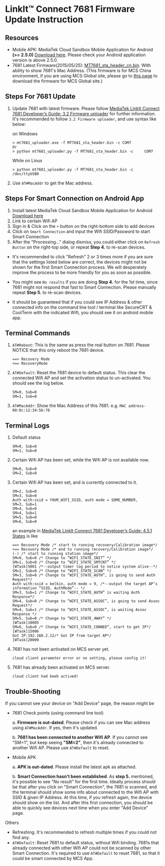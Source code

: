 # LinkIt™ Connect 7681 Firmware Update Instruction


## Resources

- Mobile APK: MediaTek Cloud Sandbox Mobile Application for Android **(>= 2.5.0)** [Download here](https://s3.cn-north-1.amazonaws.com.cn/mtk.linkit/mcs-latest-production-release.apk). Please check your Android application version is above 2.5.0.
- 7681 Latest Firmware(2015/05/25): [MT7681_sta_header_cn.bin](https://s3.cn-north-1.amazonaws.com.cn/mtk.linkit/mcs-resources/firmwares/MT7681_sta_header.bin). With ability to show 7681's Mac Address. (This firmware is for MCS China environment, if you are using MCS Global site, please go to [this page](https://mcs.mediatek.com/resources/latest/7681_firmware_update/) to download the firmware for MCS Global site.)

## Steps For 7681 Update

1. Update 7681 with latest firmware. Please follow [MediaTek LinkIt Connect 7681 Developer’s Guide: 3.2 Firmware uploader](https://labs.mediatek.com/fileMedia/download/60b77480-f08e-46de-b4ab-513916dcff75) for further information. It's recommended to follow `3.2 Firmware uploader`, and use syntax like below:

	on Windows

	```
	> mt7681_uploader.exe -f MT7681_sta_header.bin -c COM7
	Or
	> python mt7681_uploader.py -f MT7681_sta_header.bin -c 	COM7
	```

	While on Linux

	```
	> python mt7681_uploader.py -f MT7681_sta_header.bin -c /dev/ttyUSB0
	```


2. Use `AT#MacAddr` to get the Mac address.


## Steps For Smart Connection on Android App

1. Install latest MediaTek Cloud Sandbox Mobile Application for Android [Download here](https://s3.cn-north-1.amazonaws.com.cn/mtk.linkit/mcs-latest-production-release.apk)
2. Link to certain Wifi AP
3. Sign in & Click on the `+` button on the right-bottom side to add devices
4. Click on `Smart Connection` and input the Wifi SSID/Password to start Smart Connection
5. After the "Processing..." dialog dismiss, you could either click on `Refresh Button` on the right-top side, or repeat **Step 4.** to re-scan devices.

- It's recommended to click "Refresh" 2 or 3 times more if you are sure that the settings listed below are correct, the devices might not be shown for the first Smart Connection process. We will desperately improve the process to be more friendly for you as soon as possible.

- You might see `No results` if you are doing **Step 4.** for the 1st time, since 7681 might not respond that fast to Smart Connection. Please manually repeat **Step 5.** to re-scan devices.

- It should be guaranteed that if you could see IP Address & other connected info on the command line tool / terminal like SecureCRT & CoolTerm with the indicated Wifi, you should see it on android mobile app.


## Terminal Commands

1. `AT#Reboot`: This is the same as press the real button on 7681. Please NOTICE that this only reboot the 7681 device.

	```
	==> Recovery Mode
	<== RecoveryMode
	```

2. `AT#Default`: Reset the 7681 device to default status. This clear the connected Wifi AP and set the activation status to un-activated. You should see the log below.

	```
	SM=0, Sub=0
	SM=1, Sub=0
	```

3. `AT#MacAddr`: Show the Mac Address of this 7681. e.g. `MAC address-00:0c:12:34:56:78`



## Terminal Logs

1. Default status

	```
	SM=0, Sub=0
	SM=1, Sub=0
	```


2. Certain Wifi AP has been set, while the Wifi AP is not available now.

	```
	SM=0, Sub=0
	SM=2, Sub=0
	```

3. Certain Wifi AP has been set, and is currently connected to it.

	```
	SM=2, Sub=0
	SM=3, Sub=0
	Auth with:ssid = YOUR_WIFI_SSID, auth mode = SOME_NUMBER,
	SM=3, Sub=1
	SM=4, Sub=0
	SM=4, Sub=1
	SM=5, Sub=0
	SM=6, Sub=0
	```
	an example in [MediaTek LinkIt Connect 7681 Developer’s Guide: 4.5.1 States](https://labs.mediatek.com/fileMedia/download/60b77480-f08e-46de-b4ab-513916dcff75) is like

	```
	==> Recovery Mode /* start to running recovery/Calibration image*/
	<== Recovery Mode /* end to running recovery/Calibration image*/
	(-) /* start to running station image*/
	SM=0, Sub=0 /* Change to “WIFI_STATE_INIT” */
	SM=1, Sub=0 /* Change to “WIFI_STATE_SMTCNT” */
	[WTask]5001 /*--output timer log period to notice system alive--*/
	SM=2, Sub=0 /* Change to “WIFI_STATE_SCAN” */
	SM=3, Sub=0 /* Change to “WIFI_STATE_AUTH”, is going to send Auth Request*/
	Auth with:ssid = belkin, auth mode = 9, /*--output the target AP’s information “SSID, AuthMode”-- */
	SM=3, Sub=1 /* Change to “WIFI_STATE_AUTH” is waiting Auth Response*/
	SM=4, Sub=0 /* Change to “WIFI_STATE_ASSOC”, is going to send Assoc Request*/
	SM=4, Sub=1 /* Change to “WIFI_STATE_ASSOC”, is waiting Assoc Response */
	SM=5, Sub=0 /* Change to “WIFI_STATE_4WAY” */
	[WTask]10005
	SM=6, Sub=0 /* Change to “WIFI_STATE_CONNED”, start to get IP*/
	[WTask]15006
	Got IP:192.168.2.12/* Got IP from target AP*/
	[WTask]20009
	```

4. 7681 has not been activated on MCS server yet.

	```
	cloud client parameter error or no setting, please config it!
	```

5. 7681 has already been activated on MCS server.

	```
	cloud client had beeb actived!
	```


## Trouble-Shooting

If you cannot see your device on "Add Device" page, the reason might be

- 7681 Check points (using command line tool)

	a. __Firmware is out-dated__. Please check if you can see Mac address using `AT#MacAddr`. If yes, then it's updated.

	b. __7681 has been connected to another Wifi AP__. If you cannot see  "SM=1", but keep seeing __"SM=2"__, then it's already connected to another Wifi AP. Please use `AT#Default` to reset.

- Mobile APK

	a. __APK is out-dated__. Please install the latest apk as attached.

	b. __Smart Connection hasn't been established__. As **step 5.** mentioned, it's possible to see "No result" for the first time. Ideally process should be that after you click on "Smart Connection", the 7681 is scanned, and the terminal should show some info about connected to the Wifi AP with SSID & given IP Address. At this time, if you refresh again, the device should show on the list. And after this first connection, you should be able to quickly see devices next time when you enter "Add Device" page.


Others

- Refreshing. It's recommended to refresh multiple times if you could not find any.
- `AT#Default`: Reset 7681 to default status, without Wifi binding. 7681s that already connected with other Wifi AP could not be scanned by other Smart Connection. It's required to use `AT#Default` to reset 7681, so that it could be smart connected by MCS App.

